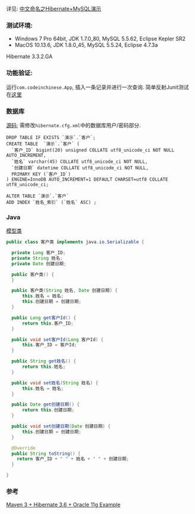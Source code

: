 详见: [中文命名之Hibernate+MySQL演示](https://zhuanlan.zhihu.com/p/63518209)

### 测试环境:
- Windows 7 Pro 64bit, JDK 1.7.0_80, MySQL 5.5.62, Eclipse Kepler SR2
- MacOS 10.13.6, JDK 1.8.0_45, MySQL 5.5.24, Eclipse 4.7.3a

Hibernate 3.3.2.GA

### 功能验证:
运行`com.codeinchinese.App`, 插入一条记录并进行一次查询.
简单反射Junit测试在[这里](src/test/java/com/codeinchinese/AppTest.java)

### 数据库
[源码](数据库/客户.sql); 需修改`hibernate.cfg.xml`中的数据库用户/密码部分.
```mysql
DROP TABLE IF EXISTS `演示`.`客户`;
CREATE TABLE  `演示`.`客户` (
  `客户_ID` bigint(20) unsigned COLLATE utf8_unicode_ci NOT NULL AUTO_INCREMENT,
  `姓名` varchar(45) COLLATE utf8_unicode_ci NOT NULL,
  `创建日期` datetime COLLATE utf8_unicode_ci NOT NULL,
  PRIMARY KEY (`客户_ID`)
) ENGINE=InnoDB AUTO_INCREMENT=1 DEFAULT CHARSET=utf8 COLLATE utf8_unicode_ci;

ALTER TABLE `演示`.`客户`
ADD INDEX `姓名_索引` (`姓名` ASC) ;
```

### Java
[模型类](src/main/java/com/codeinchinese/客户/模型/客户类.java)
```java
public class 客户类 implements java.io.Serializable {

  private Long 客户_ID;
  private String 姓名;
  private Date 创建日期;

  public 客户类() {
  }

  public 客户类(String 姓名, Date 创建日期) {
      this.姓名 = 姓名;
      this.创建日期 = 创建日期;
  }

  public Long get客户Id() {
      return this.客户_ID;
  }

  public void set客户Id(Long 客户Id) {
      this.客户_ID = 客户Id;
  }

  public String get姓名() {
      return this.姓名;
  }

  public void set姓名(String 姓名) {
      this.姓名 = 姓名;
  }

  public Date get创建日期() {
      return this.创建日期;
  }

  public void set创建日期(Date 创建日期) {
      this.创建日期 = 创建日期;
  }

  @Override
  public String toString() {
    return 客户_ID + " " + 姓名 + " " + 创建日期;
  }

}
```

### 参考

[Maven 3 + Hibernate 3.6 + Oracle 11g Example](https://www.mkyong.com/hibernate/maven-3-hibernate-3-6-oracle-11g-example-xml-mapping/)